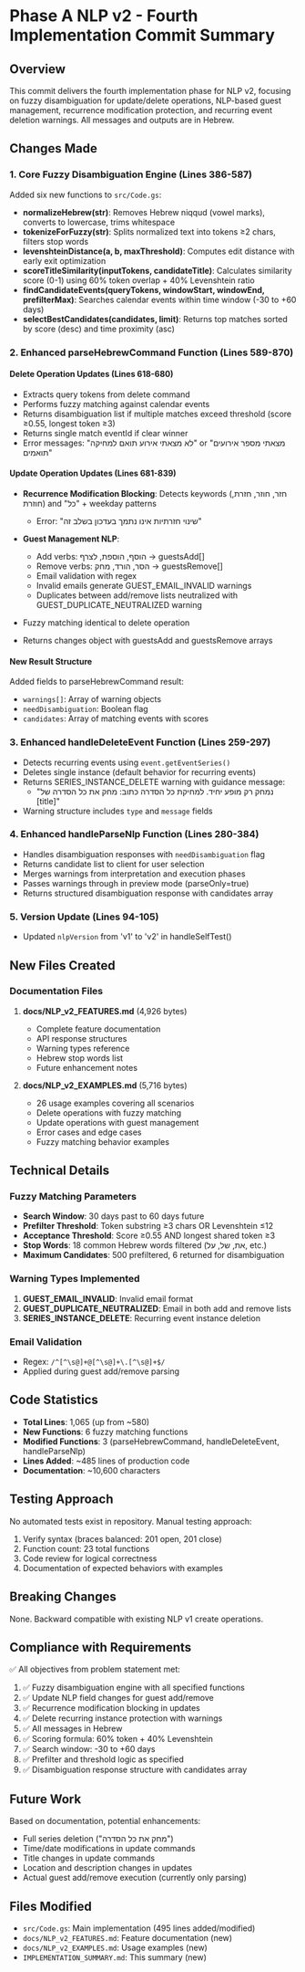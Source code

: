 # Phase A NLP v2 - Fourth Implementation Commit Summary

## Overview
This commit delivers the fourth implementation phase for NLP v2, focusing on fuzzy disambiguation for update/delete operations, NLP-based guest management, recurrence modification protection, and recurring event deletion warnings. All messages and outputs are in Hebrew.

## Changes Made

### 1. Core Fuzzy Disambiguation Engine (Lines 386-587)

Added six new functions to `src/Code.gs`:

- **normalizeHebrew(str)**: Removes Hebrew niqqud (vowel marks), converts to lowercase, trims whitespace
- **tokenizeForFuzzy(str)**: Splits normalized text into tokens ≥2 chars, filters stop words
- **levenshteinDistance(a, b, maxThreshold)**: Computes edit distance with early exit optimization
- **scoreTitleSimilarity(inputTokens, candidateTitle)**: Calculates similarity score (0-1) using 60% token overlap + 40% Levenshtein ratio
- **findCandidateEvents(queryTokens, windowStart, windowEnd, prefilterMax)**: Searches calendar events within time window (-30 to +60 days)
- **selectBestCandidates(candidates, limit)**: Returns top matches sorted by score (desc) and time proximity (asc)

### 2. Enhanced parseHebrewCommand Function (Lines 589-870)

#### Delete Operation Updates (Lines 618-680)
- Extracts query tokens from delete command
- Performs fuzzy matching against calendar events
- Returns disambiguation list if multiple matches exceed threshold (score ≥0.55, longest token ≥3)
- Returns single match eventId if clear winner
- Error messages: "לא מצאתי אירוע תואם למחיקה" or "מצאתי מספר אירועים תואמים"

#### Update Operation Updates (Lines 681-839)
- **Recurrence Modification Blocking**: Detects keywords (חזר, חוזר, חזרת, חוזרת) and "כל" + weekday patterns
  - Error: "שינוי חזרתיות אינו נתמך בעדכון בשלב זה"
  
- **Guest Management NLP**:
  - Add verbs: הוסף, הוספת, לצרף → guestsAdd[]
  - Remove verbs: הסר, הורד, מחק → guestsRemove[]
  - Email validation with regex
  - Invalid emails generate GUEST_EMAIL_INVALID warnings
  - Duplicates between add/remove lists neutralized with GUEST_DUPLICATE_NEUTRALIZED warning
  
- Fuzzy matching identical to delete operation
- Returns changes object with guestsAdd and guestsRemove arrays

#### New Result Structure
Added fields to parseHebrewCommand result:
- `warnings[]`: Array of warning objects
- `needDisambiguation`: Boolean flag
- `candidates`: Array of matching events with scores

### 3. Enhanced handleDeleteEvent Function (Lines 259-297)

- Detects recurring events using `event.getEventSeries()`
- Deletes single instance (default behavior for recurring events)
- Returns SERIES_INSTANCE_DELETE warning with guidance message:
  - "נמחק רק מופע יחיד. למחיקת כל הסדרה כתוב: מחק את כל הסדרה של [title]"
- Warning structure includes `type` and `message` fields

### 4. Enhanced handleParseNlp Function (Lines 280-384)

- Handles disambiguation responses with `needDisambiguation` flag
- Returns candidate list to client for user selection
- Merges warnings from interpretation and execution phases
- Passes warnings through in preview mode (parseOnly=true)
- Returns structured disambiguation response with candidates array

### 5. Version Update (Lines 94-105)

- Updated `nlpVersion` from 'v1' to 'v2' in handleSelfTest()

## New Files Created

### Documentation Files

1. **docs/NLP_v2_FEATURES.md** (4,926 bytes)
   - Complete feature documentation
   - API response structures
   - Warning types reference
   - Hebrew stop words list
   - Future enhancement notes

2. **docs/NLP_v2_EXAMPLES.md** (5,716 bytes)
   - 26 usage examples covering all scenarios
   - Delete operations with fuzzy matching
   - Update operations with guest management
   - Error cases and edge cases
   - Fuzzy matching behavior examples

## Technical Details

### Fuzzy Matching Parameters
- **Search Window**: 30 days past to 60 days future
- **Prefilter Threshold**: Token substring ≥3 chars OR Levenshtein ≤12
- **Acceptance Threshold**: Score ≥0.55 AND longest shared token ≥3
- **Stop Words**: 18 common Hebrew words filtered (את, של, על, etc.)
- **Maximum Candidates**: 500 prefiltered, 6 returned for disambiguation

### Warning Types Implemented
1. **GUEST_EMAIL_INVALID**: Invalid email format
2. **GUEST_DUPLICATE_NEUTRALIZED**: Email in both add and remove lists
3. **SERIES_INSTANCE_DELETE**: Recurring event instance deletion

### Email Validation
- Regex: `/^[^\s@]+@[^\s@]+\.[^\s@]+$/`
- Applied during guest add/remove parsing

## Code Statistics

- **Total Lines**: 1,065 (up from ~580)
- **New Functions**: 6 fuzzy matching functions
- **Modified Functions**: 3 (parseHebrewCommand, handleDeleteEvent, handleParseNlp)
- **Lines Added**: ~485 lines of production code
- **Documentation**: ~10,600 characters

## Testing Approach

No automated tests exist in repository. Manual testing approach:
1. Verify syntax (braces balanced: 201 open, 201 close)
2. Function count: 23 total functions
3. Code review for logical correctness
4. Documentation of expected behaviors with examples

## Breaking Changes

None. Backward compatible with existing NLP v1 create operations.

## Compliance with Requirements

✅ All objectives from problem statement met:
1. ✅ Fuzzy disambiguation engine with all specified functions
2. ✅ Update NLP field changes for guest add/remove
3. ✅ Recurrence modification blocking in updates
4. ✅ Delete recurring instance protection with warnings
5. ✅ All messages in Hebrew
6. ✅ Scoring formula: 60% token + 40% Levenshtein
7. ✅ Search window: -30 to +60 days
8. ✅ Prefilter and threshold logic as specified
9. ✅ Disambiguation response structure with candidates array

## Future Work

Based on documentation, potential enhancements:
- Full series deletion ("מחק את כל הסדרה")
- Time/date modifications in update commands
- Title changes in update commands
- Location and description changes in updates
- Actual guest add/remove execution (currently only parsing)

## Files Modified

- `src/Code.gs`: Main implementation (495 lines added/modified)
- `docs/NLP_v2_FEATURES.md`: Feature documentation (new)
- `docs/NLP_v2_EXAMPLES.md`: Usage examples (new)
- `IMPLEMENTATION_SUMMARY.md`: This summary (new)
